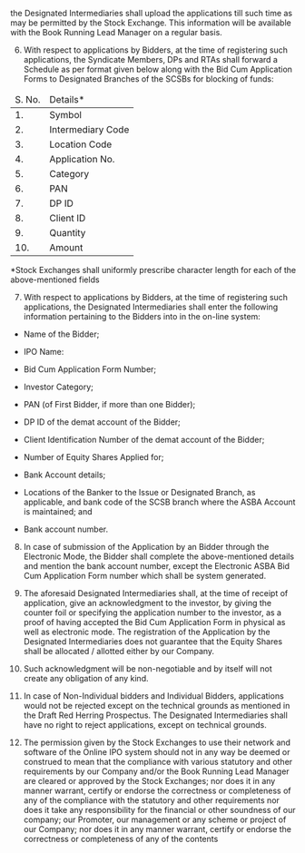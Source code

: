 the Designated Intermediaries shall upload the applications till such time as may be permitted by the Stock Exchange. This information will be available with the Book Running Lead Manager on a regular basis.

6. With respect to applications by Bidders, at the time of registering such applications, the Syndicate Members, DPs and RTAs shall forward a Schedule as per format given below along with the Bid Cum Application Forms to Designated Branches of the SCSBs for blocking of funds:

<table><thead><tr><td>S. No.</td><td>Details*</td></tr></thead><tbody><tr><td>1.</td><td>Symbol</td></tr><tr><td>2.</td><td>Intermediary Code</td></tr><tr><td>3.</td><td>Location Code</td></tr><tr><td>4.</td><td>Application No.</td></tr><tr><td>5.</td><td>Category</td></tr><tr><td>6.</td><td>PAN</td></tr><tr><td>7.</td><td>DP ID</td></tr><tr><td>8.</td><td>Client ID</td></tr><tr><td>9.</td><td>Quantity</td></tr><tr><td>10.</td><td>Amount</td></tr></tbody></table>

*Stock Exchanges shall uniformly prescribe character length for each of the above-mentioned fields

7. With respect to applications by Bidders, at the time of registering such applications, the Designated Intermediaries shall enter the following information pertaining to the Bidders into in the on-line system:

* Name of the Bidder;

* IPO Name:

* Bid Cum Application Form Number;

* Investor Category;

* PAN (of First Bidder, if more than one Bidder);

* DP ID of the demat account of the Bidder;

* Client Identification Number of the demat account of the Bidder;

* Number of Equity Shares Applied for;

* Bank Account details;

* Locations of the Banker to the Issue or Designated Branch, as applicable, and bank code of the SCSB branch where the ASBA Account is maintained; and

* Bank account number.

8. In case of submission of the Application by an Bidder through the Electronic Mode, the Bidder shall complete the above-mentioned details and mention the bank account number, except the Electronic ASBA Bid Cum Application Form number which shall be system generated.

9. The aforesaid Designated Intermediaries shall, at the time of receipt of application, give an acknowledgment to the investor, by giving the counter foil or specifying the application number to the investor, as a proof of having accepted the Bid Cum Application Form in physical as well as electronic mode. The registration of the Application by the Designated Intermediaries does not guarantee that the Equity Shares shall be allocated / allotted either by our Company.

10. Such acknowledgment will be non-negotiable and by itself will not create any obligation of any kind.

11. In case of Non-Individual bidders and Individual Bidders, applications would not be rejected except on the technical grounds as mentioned in the Draft Red Herring Prospectus. The Designated Intermediaries shall have no right to reject applications, except on technical grounds.

12. The permission given by the Stock Exchanges to use their network and software of the Online IPO system should not in any way be deemed or construed to mean that the compliance with various statutory and other requirements by our Company and/or the Book Running Lead Manager are cleared or approved by the Stock Exchanges; nor does it in any manner warrant, certify or endorse the correctness or completeness of any of the compliance with the statutory and other requirements nor does it take any responsibility for the financial or other soundness of our company; our Promoter, our management or any scheme or project of our Company; nor does it in any manner warrant, certify or endorse the correctness or completeness of any of the contents